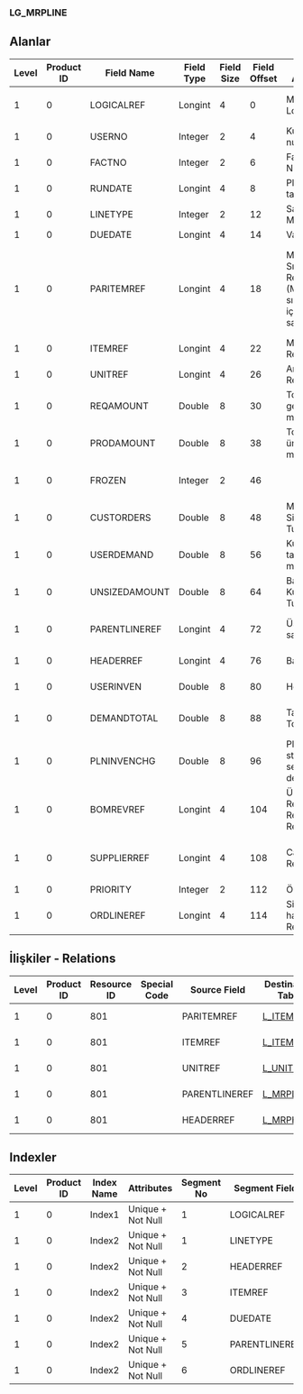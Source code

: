 ### LG_MRPLINE

## Alanlar

**Level**|**Product ID**|**Field Name**|**Field Type**|**Field Size**|**Field Offset**|**Türkçe Açıklama**|**Expression**
-----|-----|-----|-----|-----|-----|-----|-----
1|0|LOGICALREF|Longint|4|0|MRP Satırı Log. Ref.|MRP Line Logical Reference
1|0|USERNO|Integer|2|4|Kullanıcı numarası|User Number
1|0|FACTNO|Integer|2|6|Fabrika Numarası|Plant Number
1|0|RUNDATE|Longint|4|8|Planlama tarihi|Planning Date
1|0|LINETYPE|Integer|2|12|Satır Tipi ;1 MPS;2 MRP|Line Type ;1 MPS;2 MRP
1|0|DUEDATE|Longint|4|14|Vade|Due Date
1|0|PARITEMREF|Longint|4|18|Malzeme Sınıfı Referansı (Malzeme sınıfı detayı içeren satırlar için)|Material Class Reference (Only for lines having material class details)
1|0|ITEMREF|Longint|4|22|Malzeme Ref.|Material Reference
1|0|UNITREF|Longint|4|26|Ana Birim Ref.|Main Unit Reference
1|0|REQAMOUNT|Double|8|30|Toplam gereksinim miktarı|Total Requirement Amount
1|0|PRODAMOUNT|Double|8|38|Toplam üretim miktarı|Total Production Amount
1|0|FROZEN|Integer|2|46||Is This Record Certain
1|0|CUSTORDERS|Double|8|48|Müşteri Siparişleri Tutarı|Customer Orders Amount
1|0|USERDEMAND|Double|8|56|Kullanıcı talepleri miktarı|User Demands Amount
1|0|UNSIZEDAMOUNT|Double|8|64|Başlangıç Kullanıcı Tutarı|Initial User Amount
1|0|PARENTLINEREF|Longint|4|72|Üst MRP satırı ref.|Parent MRP Line Reference
1|0|HEADERREF|Longint|4|76|Başlık Ref.|Header Reference
1|0|USERINVEN|Double|8|80|Hedef stok|Target Inventory
1|0|DEMANDTOTAL|Double|8|88|Talep Fişleri Toplamı|Demand Fiches Amount
1|0|PLNINVENCHG|Double|8|96|Planlanan stok seviyesi değişimi|Planned Inventory Level Change
1|0|BOMREVREF|Longint|4|104|Ürün Reçetesi Revizyonları Referansı|Bill Of Material Revisions Reference
1|0|SUPPLIERREF|Longint|4|108|Cari Hesap Ref.|Accounts Receivable / Payable Reference
1|0|PRIORITY|Integer|2|112|Öncelik|Priority
1|0|ORDLINEREF|Longint|4|114|Sipariş hareketleri Ref.|Order Transactions Reference

## İlişkiler - Relations
**Level**|**Product ID**|**Resource ID**|**Special Code**|**Source Field**|**Destination Table**|**Destination Field**|**Relation Type**|**Extra Condition**
-----|-----|-----|-----|-----|-----|-----|-----|-----
1|0|801||PARITEMREF|[L_ITEMS](../LG_ITEMS "L_ITEMS")|LOGICALREF|one-to-one|
1|0|801||ITEMREF|[L_ITEMS](../LG_ITEMS "L_ITEMS")|LOGICALREF|one-to-one|
1|0|801||UNITREF|[L_UNITSETL](../LG_UNITSETL "L_UNITSETL")|LOGICALREF|one-to-one|
1|0|801||PARENTLINEREF|[L_MRPLINE](../LG_MRPLINE "L_MRPLINE")|LOGICALREF|one-to-one|
1|0|801||HEADERREF|[L_MRPHEAD](../LG_MRPHEAD "L_MRPHEAD")|LOGICALREF|one-to-one|

## Indexler
**Level**|**Product ID**|**Index Name**|**Attributes**|**Segment No**|**Segment Field**|**Sense**
-----|-----|-----|-----|-----|-----|-----
1|0|Index1|Unique + Not Null|1|LOGICALREF|Ascending
1|0|Index2|Unique + Not Null|1|LINETYPE|Ascending
1|0|Index2|Unique + Not Null|2|HEADERREF|Ascending
1|0|Index2|Unique + Not Null|3|ITEMREF|Ascending
1|0|Index2|Unique + Not Null|4|DUEDATE|Ascending
1|0|Index2|Unique + Not Null|5|PARENTLINEREF|Ascending
1|0|Index2|Unique + Not Null|6|ORDLINEREF|Ascending
